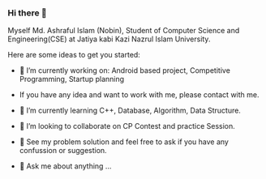### Hi there 👋

Myself Md. Ashraful Islam (Nobin), Student of Computer Science and Engineering(CSE) at Jatiya kabi Kazi Nazrul Islam University.

Here are some ideas to get you started:

- 🔭 I’m currently working on:  Android based project, Competitive Programming, Startup planning

- If you have any idea and want to work with me, please contact with me.
  
- 🌱 I’m currently learning C++, Database, Algorithm, Data Structure.
- 👯 I’m looking to collaborate on CP Contest and practice Session.
- 👯 See my problem solution and feel free to ask if you have any confussion or suggestion.
- 💬 Ask me about anything ...
